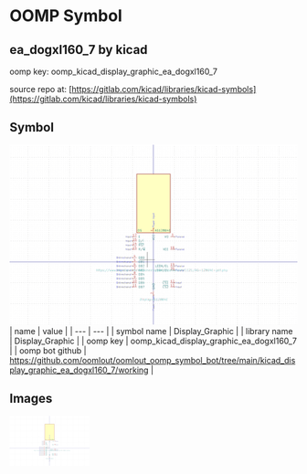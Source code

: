 # OOMP Symbol  
## ea_dogxl160_7  by kicad  
  
oomp key: oomp_kicad_display_graphic_ea_dogxl160_7  
  
source repo at: [https://gitlab.com/kicad/libraries/kicad-symbols](https://gitlab.com/kicad/libraries/kicad-symbols)  
## Symbol  
  
[![working.png](working_600.png)](working.png)  
| name | value | 
| --- | --- | 
| symbol name | Display_Graphic | 
| library name | Display_Graphic | 
| oomp key | oomp_kicad_display_graphic_ea_dogxl160_7 | 
| oomp bot github | https://github.com/oomlout/oomlout_oomp_symbol_bot/tree/main/kicad_display_graphic_ea_dogxl160_7/working | 
## Images  
  
[![working.png](working_140.png)](working.png)  
